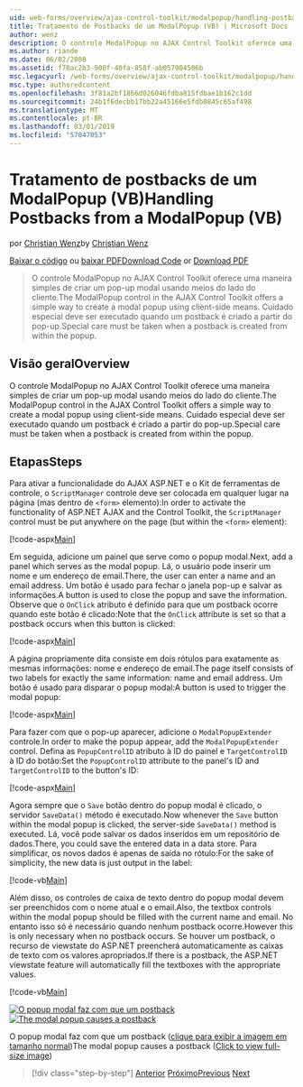 ```yaml
---
uid: web-forms/overview/ajax-control-toolkit/modalpopup/handling-postbacks-from-a-modalpopup-vb
title: Tratamento de Postbacks de um ModalPopup (VB) | Microsoft Docs
author: wenz
description: O controle ModalPopup no AJAX Control Toolkit oferece uma maneira simples de criar um pop-up modal usando meios do lado do cliente. Cuidado especial deve ser executado quando um pos...
ms.author: riande
ms.date: 06/02/2008
ms.assetid: f70ac2b3-900f-40fa-858f-ab057904506b
msc.legacyurl: /web-forms/overview/ajax-control-toolkit/modalpopup/handling-postbacks-from-a-modalpopup-vb
msc.type: authoredcontent
ms.openlocfilehash: 3f81a2bf1866d026046fdba815fdbae1b162c1dd
ms.sourcegitcommit: 24b1f6decbb17bb22a45166e5fdb0845c65af498
ms.translationtype: MT
ms.contentlocale: pt-BR
ms.lasthandoff: 03/01/2019
ms.locfileid: "57047053"
---
```

<a name="handling-postbacks-from-a-modalpopup-vb"></a><span data-ttu-id="25482-104">Tratamento de postbacks de um ModalPopup (VB)</span><span class="sxs-lookup"><span data-stu-id="25482-104">Handling Postbacks from a ModalPopup (VB)</span></span>
====================
<span data-ttu-id="25482-105">por [Christian Wenz](https://github.com/wenz)</span><span class="sxs-lookup"><span data-stu-id="25482-105">by [Christian Wenz](https://github.com/wenz)</span></span>

<span data-ttu-id="25482-106">[Baixar o código](http://download.microsoft.com/download/2/4/0/24052038-f942-4336-905b-b60ae56f0dd5/ModalPopup3.vb.zip) ou [baixar PDF](http://download.microsoft.com/download/b/6/a/b6ae89ee-df69-4c87-9bfb-ad1eb2b23373/modalpopup3VB.pdf)</span><span class="sxs-lookup"><span data-stu-id="25482-106">[Download Code](http://download.microsoft.com/download/2/4/0/24052038-f942-4336-905b-b60ae56f0dd5/ModalPopup3.vb.zip) or [Download PDF](http://download.microsoft.com/download/b/6/a/b6ae89ee-df69-4c87-9bfb-ad1eb2b23373/modalpopup3VB.pdf)</span></span>

> <span data-ttu-id="25482-107">O controle ModalPopup no AJAX Control Toolkit oferece uma maneira simples de criar um pop-up modal usando meios do lado do cliente.</span><span class="sxs-lookup"><span data-stu-id="25482-107">The ModalPopup control in the AJAX Control Toolkit offers a simple way to create a modal popup using client-side means.</span></span> <span data-ttu-id="25482-108">Cuidado especial deve ser executado quando um postback é criado a partir do pop-up.</span><span class="sxs-lookup"><span data-stu-id="25482-108">Special care must be taken when a postback is created from within the popup.</span></span>


## <a name="overview"></a><span data-ttu-id="25482-109">Visão geral</span><span class="sxs-lookup"><span data-stu-id="25482-109">Overview</span></span>

<span data-ttu-id="25482-110">O controle ModalPopup no AJAX Control Toolkit oferece uma maneira simples de criar um pop-up modal usando meios do lado do cliente.</span><span class="sxs-lookup"><span data-stu-id="25482-110">The ModalPopup control in the AJAX Control Toolkit offers a simple way to create a modal popup using client-side means.</span></span> <span data-ttu-id="25482-111">Cuidado especial deve ser executado quando um postback é criado a partir do pop-up.</span><span class="sxs-lookup"><span data-stu-id="25482-111">Special care must be taken when a postback is created from within the popup.</span></span>

## <a name="steps"></a><span data-ttu-id="25482-112">Etapas</span><span class="sxs-lookup"><span data-stu-id="25482-112">Steps</span></span>

<span data-ttu-id="25482-113">Para ativar a funcionalidade do AJAX ASP.NET e o Kit de ferramentas de controle, o `ScriptManager` controle deve ser colocada em qualquer lugar na página (mas dentro de `<form>` elemento):</span><span class="sxs-lookup"><span data-stu-id="25482-113">In order to activate the functionality of ASP.NET AJAX and the Control Toolkit, the `ScriptManager` control must be put anywhere on the page (but within the `<form>` element):</span></span>

[!code-aspx[Main](handling-postbacks-from-a-modalpopup-vb/samples/sample1.aspx)]

<span data-ttu-id="25482-114">Em seguida, adicione um painel que serve como o popup modal.</span><span class="sxs-lookup"><span data-stu-id="25482-114">Next, add a panel which serves as the modal popup.</span></span> <span data-ttu-id="25482-115">Lá, o usuário pode inserir um nome e um endereço de email.</span><span class="sxs-lookup"><span data-stu-id="25482-115">There, the user can enter a name and an email address.</span></span> <span data-ttu-id="25482-116">Um botão é usado para fechar o janela pop-up e salvar as informações.</span><span class="sxs-lookup"><span data-stu-id="25482-116">A button is used to close the popup and save the information.</span></span> <span data-ttu-id="25482-117">Observe que o `OnClick` atributo é definido para que um postback ocorre quando este botão é clicado:</span><span class="sxs-lookup"><span data-stu-id="25482-117">Note that the `OnClick` attribute is set so that a postback occurs when this button is clicked:</span></span>

[!code-aspx[Main](handling-postbacks-from-a-modalpopup-vb/samples/sample2.aspx)]

<span data-ttu-id="25482-118">A página propriamente dita consiste em dois rótulos para exatamente as mesmas informações: nome e endereço de email.</span><span class="sxs-lookup"><span data-stu-id="25482-118">The page itself consists of two labels for exactly the same information: name and email address.</span></span> <span data-ttu-id="25482-119">Um botão é usado para disparar o popup modal:</span><span class="sxs-lookup"><span data-stu-id="25482-119">A button is used to trigger the modal popup:</span></span>

[!code-aspx[Main](handling-postbacks-from-a-modalpopup-vb/samples/sample3.aspx)]

<span data-ttu-id="25482-120">Para fazer com que o pop-up aparecer, adicione o `ModalPopupExtender` controle.</span><span class="sxs-lookup"><span data-stu-id="25482-120">In order to make the popup appear, add the `ModalPopupExtender` control.</span></span> <span data-ttu-id="25482-121">Defina as `PopupControlID` atributo à ID do painel e `TargetControlID` à ID do botão:</span><span class="sxs-lookup"><span data-stu-id="25482-121">Set the `PopupControlID` attribute to the panel's ID and `TargetControlID` to the button's ID:</span></span>

[!code-aspx[Main](handling-postbacks-from-a-modalpopup-vb/samples/sample4.aspx)]

<span data-ttu-id="25482-122">Agora sempre que o `Save` botão dentro do popup modal é clicado, o servidor `SaveData()` método é executado.</span><span class="sxs-lookup"><span data-stu-id="25482-122">Now whenever the `Save` button within the modal popup is clicked, the server-side `SaveData()` method is executed.</span></span> <span data-ttu-id="25482-123">Lá, você pode salvar os dados inseridos em um repositório de dados.</span><span class="sxs-lookup"><span data-stu-id="25482-123">There, you could save the entered data in a data store.</span></span> <span data-ttu-id="25482-124">Para simplificar, os novos dados é apenas de saída no rótulo:</span><span class="sxs-lookup"><span data-stu-id="25482-124">For the sake of simplicity, the new data is just output in the label:</span></span>

[!code-vb[Main](handling-postbacks-from-a-modalpopup-vb/samples/sample5.vb)]

<span data-ttu-id="25482-125">Além disso, os controles de caixa de texto dentro do popup modal devem ser preenchidos com o nome atual e o email.</span><span class="sxs-lookup"><span data-stu-id="25482-125">Also, the textbox controls within the modal popup should be filled with the current name and email.</span></span> <span data-ttu-id="25482-126">No entanto isso só é necessário quando nenhum postback ocorre.</span><span class="sxs-lookup"><span data-stu-id="25482-126">However this is only necessary when no postback occurs.</span></span> <span data-ttu-id="25482-127">Se houver um postback, o recurso de viewstate do ASP.NET preencherá automaticamente as caixas de texto com os valores apropriados.</span><span class="sxs-lookup"><span data-stu-id="25482-127">If there is a postback, the ASP.NET viewstate feature will automatically fill the textboxes with the appropriate values.</span></span>

[!code-vb[Main](handling-postbacks-from-a-modalpopup-vb/samples/sample6.vb)]


<span data-ttu-id="25482-128">[![O popup modal faz com que um postback](handling-postbacks-from-a-modalpopup-vb/_static/image2.png)](handling-postbacks-from-a-modalpopup-vb/_static/image1.png)</span><span class="sxs-lookup"><span data-stu-id="25482-128">[![The modal popup causes a postback](handling-postbacks-from-a-modalpopup-vb/_static/image2.png)](handling-postbacks-from-a-modalpopup-vb/_static/image1.png)</span></span>

<span data-ttu-id="25482-129">O popup modal faz com que um postback ([clique para exibir a imagem em tamanho normal](handling-postbacks-from-a-modalpopup-vb/_static/image3.png))</span><span class="sxs-lookup"><span data-stu-id="25482-129">The modal popup causes a postback ([Click to view full-size image](handling-postbacks-from-a-modalpopup-vb/_static/image3.png))</span></span>

> [!div class="step-by-step"]
> <span data-ttu-id="25482-130">[Anterior](using-modalpopup-with-a-repeater-control-vb.md)
> [Próximo](positioning-a-modalpopup-vb.md)</span><span class="sxs-lookup"><span data-stu-id="25482-130">[Previous](using-modalpopup-with-a-repeater-control-vb.md)
[Next](positioning-a-modalpopup-vb.md)</span></span>
